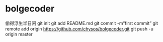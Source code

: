 # bolgecoder
偷得浮生半日闲
git init 
git add README.md 
git commit -m“first commit” 
git remote add origin https://github.com/chysos/bolgecoder.git
 git push -u origin master
